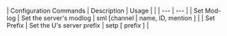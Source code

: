 | Configuration Commands | Description | Usage |
|  | --- | --- |
| Set Mod-log | Set the server's modlog | sml [channel | name, ID, mention ] |
| Set Prefix | Set the U's server prefix | setp [ prefix ] |